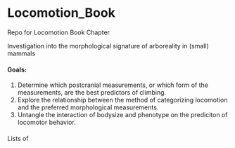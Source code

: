 # Locomotion_Book
Repo for Locomotion Book Chapter

Investigation into the morphological signature of arboreality in (small) mammals

#### Goals:  

1) Determine which postcranial measurements, or which form of the measurements, are the best predictors of climbing.
2) Explore the relationship between the method of categorizing locomotion and the preferred morphological measurements. 
3) Untangle the interaction of bodysize and phenotype on the prediciton of locomotor behavior. 

####

Lists of 